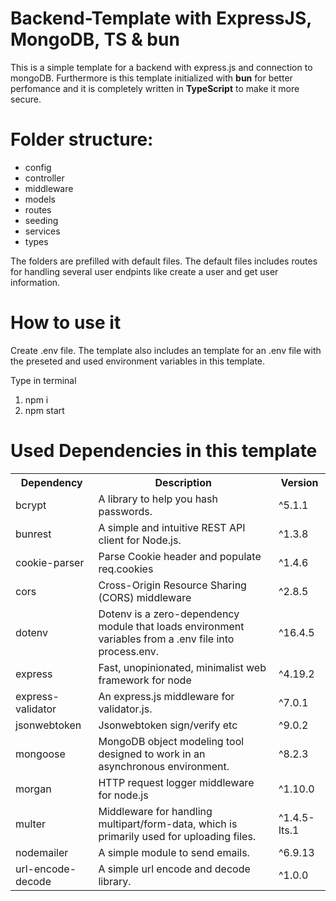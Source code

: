 # **Backend-Template with ExpressJS, MongoDB, TS & bun**

This is a simple template for a backend with express.js and connection to mongoDB. Furthermore is this template initialized with **bun** for better perfomance and it is completely written in **TypeScript** to make it more secure.

# Folder structure:
- config
- controller
- middleware
- models
- routes
- seeding
- services
- types

The folders are prefilled with default files. The default files includes routes for handling several user endpints like create a user and get user information.

# How to use it
Create .env file. The template also includes an template for an .env file with the preseted and used environment variables in this template.

Type in terminal
1.  npm i 
2.  npm start

# Used Dependencies in this template
<table>
    <tr>
        <th>Dependency</th>
        <th>Description</th>
        <th>Version</th>
    </tr>
    <tr>
        <td>bcrypt</td>
        <td>A library to help you hash passwords.</td>
        <td>^5.1.1</td>
    </tr>
    <tr>
        <td>bunrest</td>
        <td>A simple and intuitive REST API client for Node.js.</td>
        <td>^1.3.8</td>
    </tr>
    <tr>
        <td>cookie-parser</td>
        <td>Parse Cookie header and populate req.cookies</td>
        <td>^1.4.6</td>
    </tr>
    <tr>
        <td>cors</td>
        <td>Cross-Origin Resource Sharing (CORS) middleware</td>
        <td>^2.8.5</td>
    </tr>
    <tr>
        <td>dotenv</td>
        <td>Dotenv is a zero-dependency module that loads environment variables from a .env file into process.env.</td>
        <td>^16.4.5</td>
    </tr>
    <tr>
        <td>express</td>
        <td>Fast, unopinionated, minimalist web framework for node</td>
        <td>^4.19.2</td>
    </tr>
    <tr>
        <td>express-validator</td>
        <td>An express.js middleware for validator.js.</td>
        <td>^7.0.1</td>
    </tr>
    <tr>
        <td>jsonwebtoken</td>
        <td>Jsonwebtoken sign/verify etc</td>
        <td>^9.0.2</td>
    </tr>
    <tr>
        <td>mongoose</td>
        <td>MongoDB object modeling tool designed to work in an asynchronous environment.</td>
        <td>^8.2.3</td>
    </tr>
    <tr>
        <td>morgan</td>
        <td>HTTP request logger middleware for node.js</td>
        <td>^1.10.0</td>
    </tr>
    <tr>
        <td>multer</td>
        <td>Middleware for handling multipart/form-data, which is primarily used for uploading files.</td>
        <td>^1.4.5-lts.1</td>
    </tr>
    <tr>
        <td>nodemailer</td>
        <td>A simple module to send emails.</td>
        <td>^6.9.13</td>
    </tr>
    <tr>
        <td>url-encode-decode</td>
        <td>A simple url encode and decode library.</td>
        <td>^1.0.0</td>
    </tr>
</table>



